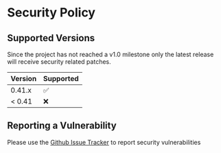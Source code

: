 # Security Policy

## Supported Versions

Since the project has not reached a v1.0 milestone only the latest
release will receive security related patches. 

| Version | Supported          |
| ------- | ------------------ |
| 0.41.x  | :white_check_mark: |
| < 0.41  | :x:                |

## Reporting a Vulnerability

Please use the [Github Issue Tracker](https://github.com/philips-software/go-hsdp-api/issues) to report security vulnerabilities
